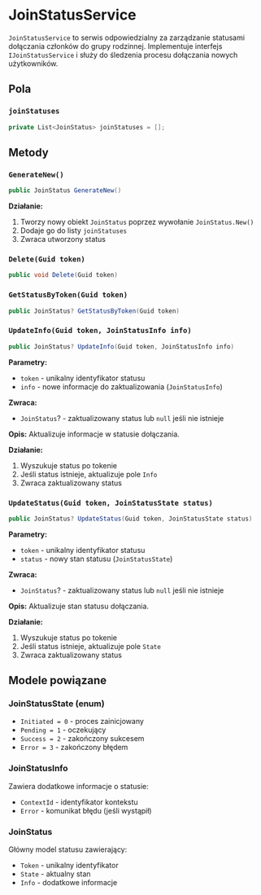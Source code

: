 # JoinStatusService

`JoinStatusService` to serwis odpowiedzialny za zarządzanie statusami dołączania członków do grupy rodzinnej. Implementuje interfejs `IJoinStatusService` i służy do śledzenia procesu dołączania nowych użytkowników.

## Pola

### `joinStatuses`
```csharp
private List<JoinStatus> joinStatuses = [];
```

## Metody

### `GenerateNew()`
```csharp
public JoinStatus GenerateNew()
```

**Działanie:**
1. Tworzy nowy obiekt `JoinStatus` poprzez wywołanie `JoinStatus.New()`
2. Dodaje go do listy `joinStatuses`
3. Zwraca utworzony status

### `Delete(Guid token)`
```csharp
public void Delete(Guid token)
```

### `GetStatusByToken(Guid token)`
```csharp
public JoinStatus? GetStatusByToken(Guid token)
```

### `UpdateInfo(Guid token, JoinStatusInfo info)`
```csharp
public JoinStatus? UpdateInfo(Guid token, JoinStatusInfo info)
```

**Parametry:**
- `token` - unikalny identyfikator statusu
- `info` - nowe informacje do zaktualizowania (`JoinStatusInfo`)

**Zwraca:**
- `JoinStatus`? - zaktualizowany status lub `null` jeśli nie istnieje

**Opis:** Aktualizuje informacje w statusie dołączania.

**Działanie:**
1. Wyszukuje status po tokenie
2. Jeśli status istnieje, aktualizuje pole `Info`
3. Zwraca zaktualizowany status

### `UpdateStatus(Guid token, JoinStatusState status)`
```csharp
public JoinStatus? UpdateStatus(Guid token, JoinStatusState status)
```

**Parametry:**
- `token` - unikalny identyfikator statusu
- `status` - nowy stan statusu (`JoinStatusState`)

**Zwraca:**
- `JoinStatus`? - zaktualizowany status lub `null` jeśli nie istnieje

**Opis:** Aktualizuje stan statusu dołączania.

**Działanie:**
1. Wyszukuje status po tokenie
2. Jeśli status istnieje, aktualizuje pole `State`
3. Zwraca zaktualizowany status

## Modele powiązane

### JoinStatusState (enum)
- `Initiated = 0` - proces zainicjowany
- `Pending = 1` - oczekujący
- `Success = 2` - zakończony sukcesem
- `Error = 3` - zakończony błędem

### JoinStatusInfo
Zawiera dodatkowe informacje o statusie:
- `ContextId` - identyfikator kontekstu
- `Error` - komunikat błędu (jeśli wystąpił)

### JoinStatus
Główny model statusu zawierający:
- `Token` - unikalny identyfikator
- `State` - aktualny stan
- `Info` - dodatkowe informacje
